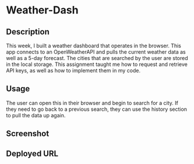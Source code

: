 # Weather-Dash

## Description
This week, I built a weather dashboard that operates in the browser. This app connects to an OpenWeatherAPI and pulls the current weather data as well as a 5-day forecast. The cities that are searched by the user are stored in the local storage. This assignment taught me how to request and retrieve API keys, as well as how to implement them in my code. 

## Usage
The user can open this in their browser and begin to search for a city. If they need to go back to a previous search, they can use the history section to pull the data up again.

## Screenshot

## Deployed URL

